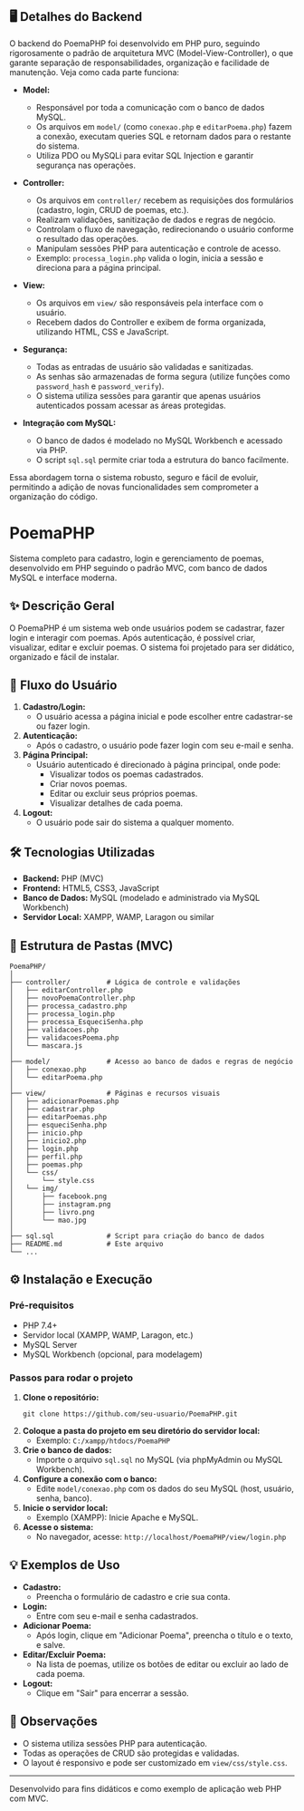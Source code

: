 ## 🖥️ Detalhes do Backend

O backend do PoemaPHP foi desenvolvido em PHP puro, seguindo rigorosamente o padrão de arquitetura MVC (Model-View-Controller), o que garante separação de responsabilidades, organização e facilidade de manutenção. Veja como cada parte funciona:

- **Model:**
	- Responsável por toda a comunicação com o banco de dados MySQL.
	- Os arquivos em `model/` (como `conexao.php` e `editarPoema.php`) fazem a conexão, executam queries SQL e retornam dados para o restante do sistema.
	- Utiliza PDO ou MySQLi para evitar SQL Injection e garantir segurança nas operações.

- **Controller:**
	- Os arquivos em `controller/` recebem as requisições dos formulários (cadastro, login, CRUD de poemas, etc.).
	- Realizam validações, sanitização de dados e regras de negócio.
	- Controlam o fluxo de navegação, redirecionando o usuário conforme o resultado das operações.
	- Manipulam sessões PHP para autenticação e controle de acesso.
	- Exemplo: `processa_login.php` valida o login, inicia a sessão e direciona para a página principal.

- **View:**
	- Os arquivos em `view/` são responsáveis pela interface com o usuário.
	- Recebem dados do Controller e exibem de forma organizada, utilizando HTML, CSS e JavaScript.

- **Segurança:**
	- Todas as entradas de usuário são validadas e sanitizadas.
	- As senhas são armazenadas de forma segura (utilize funções como `password_hash` e `password_verify`).
	- O sistema utiliza sessões para garantir que apenas usuários autenticados possam acessar as áreas protegidas.

- **Integração com MySQL:**
	- O banco de dados é modelado no MySQL Workbench e acessado via PHP.
	- O script `sql.sql` permite criar toda a estrutura do banco facilmente.

Essa abordagem torna o sistema robusto, seguro e fácil de evoluir, permitindo a adição de novas funcionalidades sem comprometer a organização do código.

# PoemaPHP

Sistema completo para cadastro, login e gerenciamento de poemas, desenvolvido em PHP seguindo o padrão MVC, com banco de dados MySQL e interface moderna.

## ✨ Descrição Geral
O PoemaPHP é um sistema web onde usuários podem se cadastrar, fazer login e interagir com poemas. Após autenticação, é possível criar, visualizar, editar e excluir poemas. O sistema foi projetado para ser didático, organizado e fácil de instalar.

## 🚦 Fluxo do Usuário
1. **Cadastro/Login:**
	- O usuário acessa a página inicial e pode escolher entre cadastrar-se ou fazer login.
2. **Autenticação:**
	- Após o cadastro, o usuário pode fazer login com seu e-mail e senha.
3. **Página Principal:**
	- Usuário autenticado é direcionado à página principal, onde pode:
	  - Visualizar todos os poemas cadastrados.
	  - Criar novos poemas.
	  - Editar ou excluir seus próprios poemas.
	  - Visualizar detalhes de cada poema.
4. **Logout:**
	- O usuário pode sair do sistema a qualquer momento.

## 🛠️ Tecnologias Utilizadas
- **Backend:** PHP (MVC)
- **Frontend:** HTML5, CSS3, JavaScript
- **Banco de Dados:** MySQL (modelado e administrado via MySQL Workbench)
- **Servidor Local:** XAMPP, WAMP, Laragon ou similar

## 📁 Estrutura de Pastas (MVC)
```
PoemaPHP/
│
├── controller/         # Lógica de controle e validações
│   ├── editarController.php
│   ├── novoPoemaController.php
│   ├── processa_cadastro.php
│   ├── processa_login.php
│   ├── processa_EsqueciSenha.php
│   ├── validacoes.php
│   ├── validacoesPoema.php
│   └── mascara.js
│
├── model/              # Acesso ao banco de dados e regras de negócio
│   ├── conexao.php
│   └── editarPoema.php
│
├── view/               # Páginas e recursos visuais
│   ├── adicionarPoemas.php
│   ├── cadastrar.php
│   ├── editarPoemas.php
│   ├── esqueciSenha.php
│   ├── inicio.php
│   ├── inicio2.php
│   ├── login.php
│   ├── perfil.php
│   ├── poemas.php
│   └── css/
│       └── style.css
│   └── img/
│       ├── facebook.png
│       ├── instagram.png
│       ├── livro.png
│       └── mao.jpg
│
├── sql.sql             # Script para criação do banco de dados
├── README.md           # Este arquivo
└── ...
```

## ⚙️ Instalação e Execução
### Pré-requisitos
- PHP 7.4+
- Servidor local (XAMPP, WAMP, Laragon, etc.)
- MySQL Server
- MySQL Workbench (opcional, para modelagem)

### Passos para rodar o projeto
1. **Clone o repositório:**
	```
	git clone https://github.com/seu-usuario/PoemaPHP.git
	```
2. **Coloque a pasta do projeto em seu diretório do servidor local:**
	- Exemplo: `C:/xampp/htdocs/PoemaPHP`
3. **Crie o banco de dados:**
	- Importe o arquivo `sql.sql` no MySQL (via phpMyAdmin ou MySQL Workbench).
4. **Configure a conexão com o banco:**
	- Edite `model/conexao.php` com os dados do seu MySQL (host, usuário, senha, banco).
5. **Inicie o servidor local:**
	- Exemplo (XAMPP): Inicie Apache e MySQL.
6. **Acesse o sistema:**
	- No navegador, acesse: `http://localhost/PoemaPHP/view/login.php`

## 💡 Exemplos de Uso
- **Cadastro:**
  - Preencha o formulário de cadastro e crie sua conta.
- **Login:**
  - Entre com seu e-mail e senha cadastrados.
- **Adicionar Poema:**
  - Após login, clique em "Adicionar Poema", preencha o título e o texto, e salve.
- **Editar/Excluir Poema:**
  - Na lista de poemas, utilize os botões de editar ou excluir ao lado de cada poema.
- **Logout:**
  - Clique em "Sair" para encerrar a sessão.

## 📌 Observações
- O sistema utiliza sessões PHP para autenticação.
- Todas as operações de CRUD são protegidas e validadas.
- O layout é responsivo e pode ser customizado em `view/css/style.css`.

---

Desenvolvido para fins didáticos e como exemplo de aplicação web PHP com MVC.
